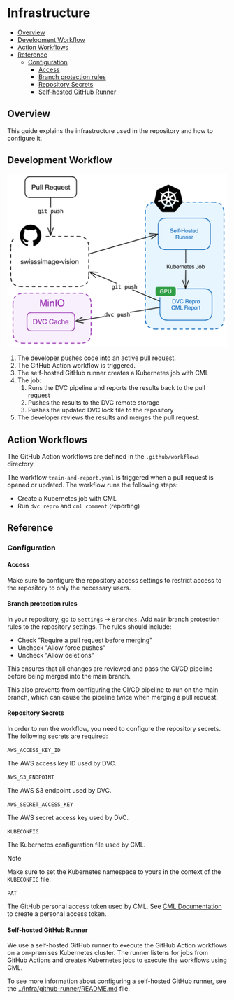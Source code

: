 # Infrastructure

- [Overview](#overview)
- [Development Workflow](#development-workflow)
- [Action Workflows](#action-workflows)
- [Reference](#reference)
  - [Configuration](#configuration)
    - [Access](#access)
    - [Branch protection rules](#branch-protection-rules)
    - [Repository Secrets](#repository-secrets)
    - [Self-hosted GitHub Runner](#self-hosted-github-runner)

## Overview

This guide explains the infrastructure used in the repository and how to configure it.

## Development Workflow

<img src="../media/infra.png" width="650" />

1. The developer pushes code into an active pull request.
2. The GitHub Action workflow is triggered.
3. The self-hosted GitHub runner creates a Kubernetes job with CML
4. The job:
   1. Runs the DVC pipeline and reports the results back to the pull request
   2. Pushes the results to the DVC remote storage
   3. Pushes the updated DVC lock file to the repository
5. The developer reviews the results and merges the pull request.

## Action Workflows

The GitHub Action workflows are defined in the `.github/workflows` directory.

The workflow `train-and-report.yaml` is triggered when a pull request is opened or updated. The workflow runs the following steps:

- Create a Kubernetes job with CML
- Run `dvc repro` and `cml comment` (reporting)

## Reference

### Configuration

#### Access

Make sure to configure the repository access settings to restrict access to the repository to only the necessary users.

#### Branch protection rules

In your repository, go to `Settings` -> `Branches`. Add `main` branch protection rules to the repository settings. The rules should include:
- Check "Require a pull request before merging"
- Uncheck "Allow force pushes"
- Uncheck "Allow deletions"

This ensures that all changes are reviewed and pass the CI/CD pipeline before being merged into the main branch.

This also prevents from configuring the CI/CD pipeline to run on the main branch, which can cause the pipeline twice when merging a pull request.

#### Repository Secrets

In order to run the workflow, you need to configure the repository secrets. The following secrets are required:

`AWS_ACCESS_KEY_ID`

The AWS access key ID used by DVC.

`AWS_S3_ENDPOINT`

The AWS S3 endpoint used by DVC.

`AWS_SECRET_ACCESS_KEY`

The AWS secret access key used by DVC.

`KUBECONFIG`

The Kubernetes configuration file used by CML.

> [!NOTE]
> Make sure to set the Kubernetes namespace to yours in the context of the `KUBECONFIG` file.

`PAT`

The GitHub personal access token used by CML. See [CML Documentation](https://cml.dev/doc/self-hosted-runners#personal-access-token) to create a personal access token.

#### Self-hosted GitHub Runner

We use a self-hosted GitHub runner to execute the GitHub Action workflows on a on-premises Kubernetes cluster. The runner listens for jobs from GitHub Actions and creates Kubernetes jobs to execute the workflows using CML.

To see more information about configuring a self-hosted GitHub runner, see the [../infra/github-runner/README.md](../infra/github-runner/README.md) file.
